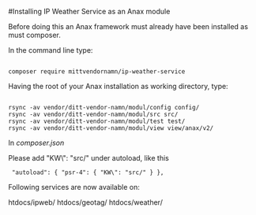 #Installing IP Weather Service as an Anax module

Before doing this an Anax framework must already have been installed as must composer.

In the command line type:

<pre><code>
composer require mittvendornamn/ip-weather-service
</code></pre>

Having the root of your Anax installation as working directory, type:

<pre><code>
rsync -av vendor/ditt-vendor-namn/modul/config config/
rsync -av vendor/ditt-vendor-namn/modul/src src/
rsync -av vendor/ditt-vendor-namn/modul/test test/
rsync -av vendor/ditt-vendor-namn/modul/view view/anax/v2/
</code></pre>

In *composer.json*

Please add "KW\\": "src/" under autoload, like this

<code><pre>
"autoload": {
         "psr-4": {
             "KW\\": "src/"
         }
     },
</code></pre>

Following services are now available on:

htdocs/ipweb/
htdocs/geotag/
htdocs/weather/
